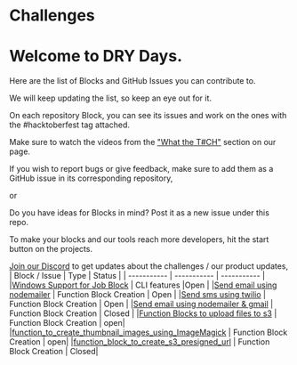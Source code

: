 # Challenges

# Welcome to DRY Days.

Here are the list of Blocks and GitHub Issues you can contribute to.

We will keep updating the list, so keep an eye out for it.

On each repository Block, you can see its issues and work on the ones with the #hacktoberfest tag attached.

Make sure to watch the videos from the ["What the T#CH"](https://hacktoberfest.appblocks.com/#techSection) section on our page.

If you wish to report bugs or give feedback, make sure to add them as a GitHub issue in its corresponding repository,

or

Do you have ideas for Blocks in mind? Post it as a new issue under this repo.

To make your blocks and our tools reach more developers, hit the start button on the projects.

[Join our Discord](https://discord.com/invite/b7YSVvHp2x) to get updates about the challenges / our product updates, 
| Block / Issue | Type | Status |
| ----------- | ----------- | ----------- |
|[Windows Support for Job Block](https://github.com/appblocks-hub/BB-CLI/issues/9)   | CLI features   |Open       |
|[Send email using nodemailer](https://store.appblocks.com/details/readme/EXHcztuWkJfWKW0YejuqU) | Function Block Creation | Open |
|[Send sms using twilio](https://store.appblocks.com/details/readme/Rphe-jAApTMH8UIGoFqt7) | Function Block Creation | Open |
|[Send email using nodemailer & gmail](https://store.appblocks.com/details/readme/TqL4OOWIP3k6g4GM1Ijx-) | Function Block Creation | Closed |
|[Function Blocks to upload files to s3](https://store.appblocks.com/details/readme/56VZVbE0ue1HkJnS_yg4i) | Function Block Creation | open|
|[function_to_create_thumbnail_images_using_ImageMagick](https://store.appblocks.com/details/readme/Zp3hIVljQv_GZ6v_1_9un) | Function Block Creation | open|
|[function_block_to_create_s3_presigned_url](https://store.appblocks.com/details/readme/9R7V3Af4N5F36wNfZ2UDo) | Function Block Creation | Closed|

